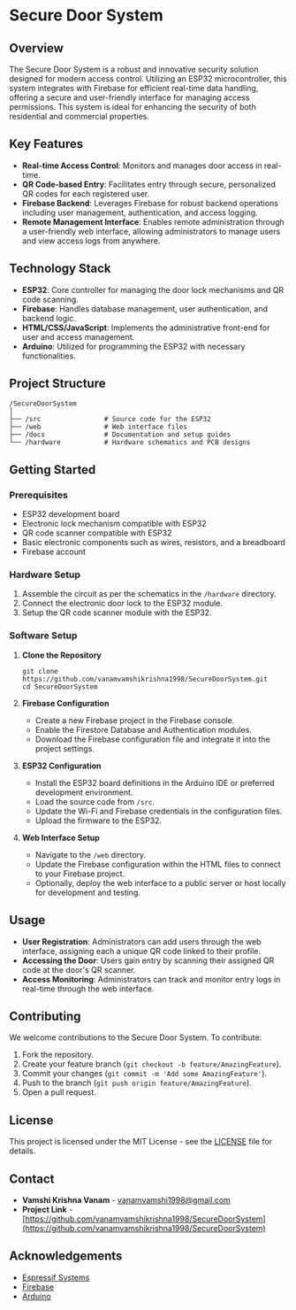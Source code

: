 
# Secure Door System

## Overview
The Secure Door System is a robust and innovative security solution designed for modern access control. Utilizing an ESP32 microcontroller, this system integrates with Firebase for efficient real-time data handling, offering a secure and user-friendly interface for managing access permissions. This system is ideal for enhancing the security of both residential and commercial properties.

## Key Features

- **Real-time Access Control**: Monitors and manages door access in real-time.
- **QR Code-based Entry**: Facilitates entry through secure, personalized QR codes for each registered user.
- **Firebase Backend**: Leverages Firebase for robust backend operations including user management, authentication, and access logging.
- **Remote Management Interface**: Enables remote administration through a user-friendly web interface, allowing administrators to manage users and view access logs from anywhere.

## Technology Stack

- **ESP32**: Core controller for managing the door lock mechanisms and QR code scanning.
- **Firebase**: Handles database management, user authentication, and backend logic.
- **HTML/CSS/JavaScript**: Implements the administrative front-end for user and access management.
- **Arduino**: Utilized for programming the ESP32 with necessary functionalities.

## Project Structure

```
/SecureDoorSystem
│
├── /src                # Source code for the ESP32
├── /web                # Web interface files
├── /docs               # Documentation and setup guides
└── /hardware           # Hardware schematics and PCB designs
```

## Getting Started

### Prerequisites

- ESP32 development board
- Electronic lock mechanism compatible with ESP32
- QR code scanner compatible with ESP32
- Basic electronic components such as wires, resistors, and a breadboard
- Firebase account

### Hardware Setup

1. Assemble the circuit as per the schematics in the `/hardware` directory.
2. Connect the electronic door lock to the ESP32 module.
3. Setup the QR code scanner module with the ESP32.

### Software Setup

1. **Clone the Repository**
   ```
   git clone https://github.com/vanamvamshikrishna1998/SecureDoorSystem.git
   cd SecureDoorSystem
   ```

2. **Firebase Configuration**
   - Create a new Firebase project in the Firebase console.
   - Enable the Firestore Database and Authentication modules.
   - Download the Firebase configuration file and integrate it into the project settings.

3. **ESP32 Configuration**
   - Install the ESP32 board definitions in the Arduino IDE or preferred development environment.
   - Load the source code from `/src`.
   - Update the Wi-Fi and Firebase credentials in the configuration files.
   - Upload the firmware to the ESP32.

4. **Web Interface Setup**
   - Navigate to the `/web` directory.
   - Update the Firebase configuration within the HTML files to connect to your Firebase project.
   - Optionally, deploy the web interface to a public server or host locally for development and testing.

## Usage

- **User Registration**: Administrators can add users through the web interface, assigning each a unique QR code linked to their profile.
- **Accessing the Door**: Users gain entry by scanning their assigned QR code at the door's QR scanner.
- **Access Monitoring**: Administrators can track and monitor entry logs in real-time through the web interface.

## Contributing

We welcome contributions to the Secure Door System. To contribute:

1. Fork the repository.
2. Create your feature branch (`git checkout -b feature/AmazingFeature`).
3. Commit your changes (`git commit -m 'Add some AmazingFeature'`).
4. Push to the branch (`git push origin feature/AmazingFeature`).
5. Open a pull request.

## License

This project is licensed under the MIT License - see the [LICENSE](LICENSE) file for details.

## Contact

- **Vamshi Krishna Vanam** - vanamvamshi1998@gmail.com
- **Project Link** - [https://github.com/vanamvamshikrishna1998/SecureDoorSystem](https://github.com/vanamvamshikrishna1998/SecureDoorSystem)

## Acknowledgements

- [Espressif Systems](https://www.espressif.com/)
- [Firebase](https://firebase.google.com/)
- [Arduino](https://www.arduino.cc/)
